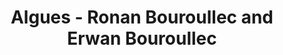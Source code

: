 ---
title: Algues - Ronan Bouroullec and Erwan Bouroullec
layout: entry
presentation: side-by-side
object:
  - id: exrr-2023-78
order: 402
menu: false
---